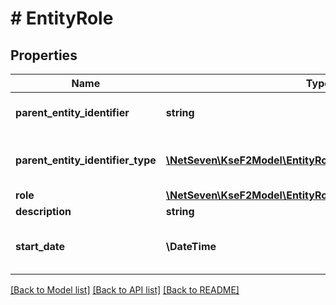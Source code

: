 # # EntityRole

## Properties

Name | Type | Description | Notes
------------ | ------------- | ------------- | -------------
**parent_entity_identifier** | **string** | Identyfikator podmiotu nadrzędnego. | [optional]
**parent_entity_identifier_type** | [**\NetSeven\KseF2Model\EntityRolesParentEntityIdentifierType**](EntityRolesParentEntityIdentifierType.md) | Typ identyfikatora podmiotu nadrzędnego. | [optional]
**role** | [**\NetSeven\KseF2Model\EntityRoleType**](EntityRoleType.md) | Rola. | [optional]
**description** | **string** | Opis. | [optional]
**start_date** | **\DateTime** | Data rozpoczęcia obowiązywania roli. | [optional]

[[Back to Model list]](../../README.md#models) [[Back to API list]](../../README.md#endpoints) [[Back to README]](../../README.md)
